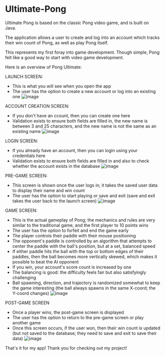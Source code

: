 # Ultimate-Pong
Ultimate Pong is based on the classic Pong video game, and is built on Java.

The application allows a user to create and log into an account which tracks their win count of Pong, as well as play Pong itself.

This represents my first foray into game development. Though simple, Pong felt like a good way to start with video game development.

Here is an overview of Pong Ultimate:

LAUNCH SCREEN:
- This is what you will see when you open the app
- The user has the option to create a new account or log into an existing one
![image](https://github.com/AndrewPolyak/Ultimate-Pong/assets/157662133/053892b1-9e50-4262-a3c0-d4de49d6ab6b)

ACCOUNT CREATION SCREEN:
- If you don't have an ccount, then you can create one here
- Validation exists to ensure both fields are filled in, the new name is between 3 and 25 characters, and the new name is not the same as an existing name
![image](https://github.com/AndrewPolyak/Ultimate-Pong/assets/157662133/b975ac24-7292-48d3-81b7-2275af9c581a)

LOGIN SCREEN:
- If you already have an account, then you can login using your credentials here
- Validation exists to ensure both fields are filled in and also to check whether the account exists in the database
![image](https://github.com/AndrewPolyak/Ultimate-Pong/assets/157662133/718dc38d-6662-45e9-a6fa-6cc2c8c3b864)

PRE-GAME SCREEN:
- This screen is shown once the user logs in; it takes the saved user data to display their name and win count
- The user has the option to start playing or save and exit (save and exit takes the user back to the launch screen)
![image](https://github.com/AndrewPolyak/Ultimate-Pong/assets/157662133/d52d98f8-aa1f-4a48-8d44-7c24fe7fa5da)

GAME SCREEN:
- This is the actual gameplay of Pong; the mechanics and rules are very similar to the traditional game, and the first player to 10 points wins
- The user has the option to forfeit and end the game early
- The player controls their paddle with their mouse positioning
- The opponent's paddle is controlled by an algorithm that attempts to center the paddle with the ball's position, but at a set, balanced speed
- If either paddle hits the ball with the top or bottom edges of their paddles, then the ball becomes more vertically skewed, which makes it possible to beat the AI opponent
- If you win, your account's score count is increased by one
- The balancing is good: the difficulty feels fair but also satisfyingly challenging
- Ball spawning, direction, and trajectory is randomized somewhat to keep the game interesting (the ball always spawns in the same X-coord; the Y-coord changes)
![image](https://github.com/AndrewPolyak/Ultimate-Pong/assets/157662133/e598a684-9621-4e09-9b47-0b775d73168d)

POST-GAME SCREEN
- Once a player wins, the post-game screen is displayed
- The user has the option to return to the pre-game screen or play another game
- Once this screen occurs, if the user won, then their win count is updated (but not saved to the database; they need to save and exit to save their data)
![image](https://github.com/AndrewPolyak/Ultimate-Pong/assets/157662133/7f444eac-27f4-4f19-be20-0c506348acde)

That's it for my app! Thank you for checking out my project!
